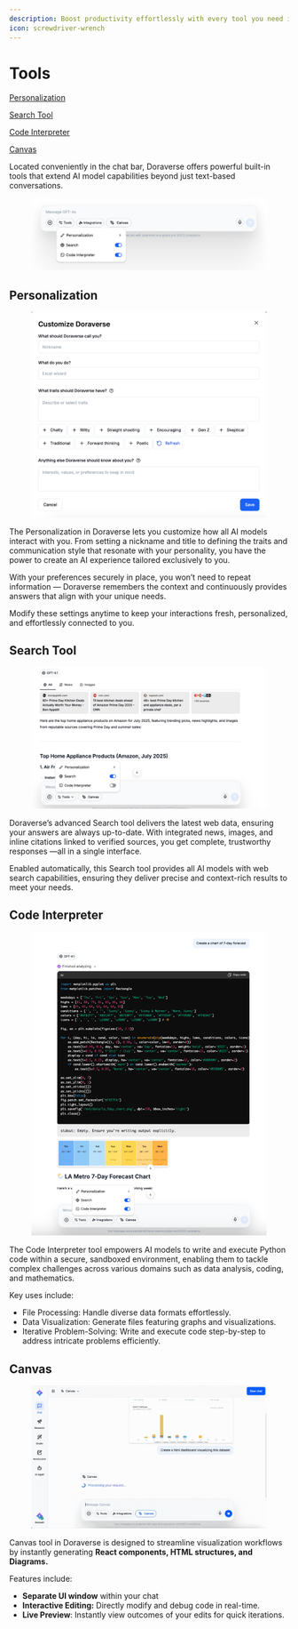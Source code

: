 ```yaml
---
description: Boost productivity effortlessly with every tool you need in one place.
icon: screwdriver-wrench
---
```


# Tools

[Personalization](tools.md#personalization)

[Search Tool](tools.md#search-tool)

[Code Interpreter](tools.md#code-interpreter)

[Canvas](tools.md#canvas)

Located conveniently in the chat bar, Doraverse offers powerful built-in tools that extend AI model capabilities beyond just text-based conversations.&#x20;

<figure><img src="../.gitbook/assets/Screenshot 2025-08-15 at 14.09.56.png" alt=""><figcaption></figcaption></figure>

## Personalization&#x20;

<figure><img src="../.gitbook/assets/Screenshot 2025-08-15 at 14.20.23.png" alt=""><figcaption></figcaption></figure>

The Personalization in Doraverse lets you customize how all AI models interact with you. From setting a nickname and title to defining the traits and communication style that resonate with your personality, you have the power to create an AI experience tailored exclusively to you.&#x20;

With your preferences securely in place, you won’t need to repeat information — Doraverse remembers the context and continuously provides answers that align with your unique needs.

Modify these settings anytime to keep your interactions fresh, personalized, and effortlessly connected to you.

## **Search Tool**

<figure><img src="../.gitbook/assets/Screenshot 2025-08-15 at 14.36.46.png" alt=""><figcaption></figcaption></figure>

Doraverse’s advanced Search tool delivers the latest web data, ensuring your answers are always up-to-date. With integrated news, images, and inline citations linked to verified sources, you get complete, trustworthy responses —all in a single interface.&#x20;

Enabled automatically, this Search tool provides all AI models with web search capabilities, ensuring they deliver precise and context-rich results to meet your needs.

## **Code Interpreter**

<figure><img src="../.gitbook/assets/Code Intepreter.png" alt=""><figcaption></figcaption></figure>

The Code Interpreter tool empowers AI models to write and execute Python code within a secure, sandboxed environment, enabling them to tackle complex challenges across various domains such as data analysis, coding, and mathematics.&#x20;

Key uses include:

* File Processing: Handle diverse data formats effortlessly.
* Data Visualization: Generate files featuring graphs and visualizations.
* Iterative Problem-Solving: Write and execute code step-by-step to address intricate problems efficiently.

## **Canvas**

<figure><img src="../.gitbook/assets/Canvas.gif" alt=""><figcaption></figcaption></figure>

Canvas tool in Doraverse is designed to streamline visualization workflows by instantly generating **React components, HTML structures, and Diagrams.**

Features include:

* **Separate UI window** within your chat
* **Interactive Editing:** Directly modify and debug code in real-time.
* **Live Preview**: Instantly view outcomes of your edits for quick iterations.



###
